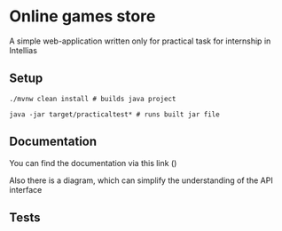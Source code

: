 # Online games store

A simple web-application written only for practical task for internship in Intellias

## Setup

```
./mvnw clean install # builds java project

java -jar target/practicaltest* # runs built jar file
```

## Documentation

You can find the documentation via this link ()

Also there is a diagram, which can simplify the understanding of the API interface


## Tests